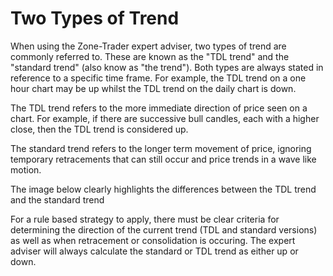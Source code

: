 # Two Types of Trend
When using the Zone-Trader expert adviser, two types of trend are commonly referred to. These are known as the "TDL trend" and the "standard trend" (also know as "the trend"). Both types are always stated in reference to a specific time frame. For example, the TDL trend on a one hour chart may be up whilst the TDL trend on the daily chart is down.

The TDL trend refers to the more immediate direction of price seen on a chart. For example, if there are successive bull candles, each with a higher close, then the TDL trend is considered up. 

The standard trend refers to the longer term movement of price, ignoring temporary retracements that can still occur and price trends in a wave like motion.

The image below clearly highlights the differences between the TDL trend and the standard trend

<insert image here>

For a rule based strategy to apply, there must be clear criteria for determining the direction of the current trend (TDL and standard versions) as well as when retracement or consolidation is occuring. The expert adviser will always calculate the standard or TDL trend as either up or down. 


